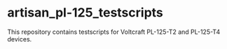 # artisan_pl-125_testscripts
This repository contains testscripts for Voltcraft PL-125-T2 and PL-125-T4 devices.
